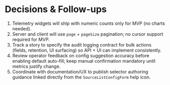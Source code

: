 # Decisions & Follow-ups
1. Telemetry widgets will ship with numeric counts only for MVP (no charts needed).
2. Server and client will use `page` + `pageSize` pagination; no cursor support required for MVP.
3. Track a story to specify the audit logging contract for bulk actions (fields, retention, UI surfacing) so API + UI can implement consistently.
4. Review operator feedback on config suggestion accuracy before enabling default auto-fill; keep manual confirmation mandatory until metrics justify change.
5. Coordinate with documentation/UX to publish selector authoring guidance linked directly from the `SourceListConfigForm` help icon.
